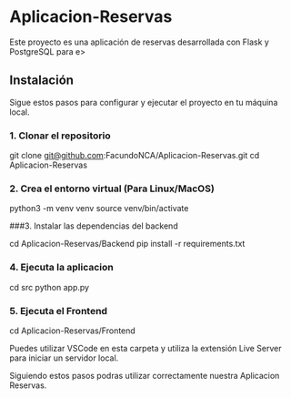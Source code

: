 # Aplicacion-Reservas
Este proyecto es una aplicación de reservas desarrollada con Flask y PostgreSQL para e>

## Instalación

Sigue estos pasos para configurar y ejecutar el proyecto en tu máquina local.

### 1. Clonar el repositorio

git clone git@github.com:FacundoNCA/Aplicacion-Reservas.git
cd Aplicacion-Reservas

### 2. Crea el entorno virtual (Para Linux/MacOS)

python3 -m venv venv
source venv/bin/activate

###3. Instalar las dependencias del backend

cd Aplicacion-Reservas/Backend
pip install -r requirements.txt

### 4. Ejecuta la aplicacion

cd src
python app.py

### 5. Ejecuta el Frontend

cd Aplicacion-Reservas/Frontend

Puedes utilizar VSCode en esta carpeta y utiliza la
extensión Live Server para iniciar un servidor local.

Siguiendo estos pasos podras utilizar correctamente nuestra Aplicacion Reservas.
